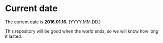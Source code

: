 # Current date

The current date is **2016.01.16.** (YYYY.MM.DD.)

This repository will be good when the world ends, so we will know how long it lasted.